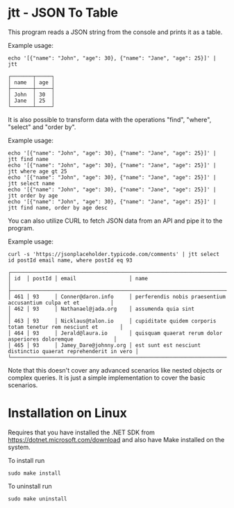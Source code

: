 # jtt - JSON To Table

This program reads a JSON string from the console and prints it as a table.

Example usage:

```
echo '[{"name": "John", "age": 30}, {"name": "Jane", "age": 25}]' | jtt
```

```
┌───────┬─────┐
│ name  │ age │
├───────┼─────┤
│ John  │ 30  │
│ Jane  │ 25  │
└───────┴─────┘
```

It is also possible to transform data with the operations "find", "where", "select" and "order by".

Example usage:

```
echo '[{"name": "John", "age": 30}, {"name": "Jane", "age": 25}]' | jtt find name
echo '[{"name": "John", "age": 30}, {"name": "Jane", "age": 25}]' | jtt where age gt 25
echo '[{"name": "John", "age": 30}, {"name": "Jane", "age": 25}]' | jtt select name
echo '[{"name": "John", "age": 30}, {"name": "Jane", "age": 25}]' | jtt order by age
echo '[{"name": "John", "age": 30}, {"name": "Jane", "age": 25}]' | jtt find name, order by age desc
```

You can also utilize CURL to fetch JSON data from an API and pipe it to the program.

Example usage:

```
curl -s 'https://jsonplaceholder.typicode.com/comments' | jtt select id postId email name, where postId eq 93

```

```
┌───────────────────────────────────────────────────────────────────────────────────────────────────────┐
│ id  │ postId │ email                 │ name                                                           │
├───────────────────────────────────────────────────────────────────────────────────────────────────────┤
│ 461 │ 93     │ Conner@daron.info     │ perferendis nobis praesentium accusantium culpa et et          │
│ 462 │ 93     │ Nathanael@jada.org    │ assumenda quia sint                                            │
│ 463 │ 93     │ Nicklaus@talon.io     │ cupiditate quidem corporis totam tenetur rem nesciunt et       │
│ 464 │ 93     │ Jerald@laura.io       │ quisquam quaerat rerum dolor asperiores doloremque             │
│ 465 │ 93     │ Jamey_Dare@johnny.org │ est sunt est nesciunt distinctio quaerat reprehenderit in vero │
└───────────────────────────────────────────────────────────────────────────────────────────────────────┘
```

Note that this doesn't cover any advanced scenarios like nested objects or complex queries.
It is just a simple implementation to cover the basic scenarios.

# Installation on Linux

Requires that you have installed the .NET SDK from https://dotnet.microsoft.com/download and also have Make installed on the system.

To install run

```sudo make install```

To uninstall run

```sudo make uninstall```
